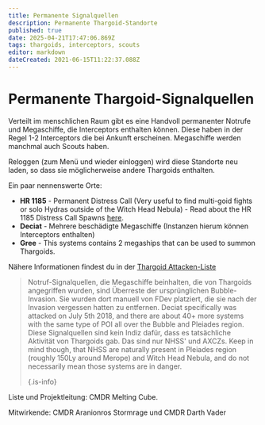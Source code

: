 ```yaml
---
title: Permanente Signalquellen
description: Permanente Thargoid-Standorte
published: true
date: 2025-04-21T17:47:06.869Z
tags: thargoids, interceptors, scouts
editor: markdown
dateCreated: 2021-06-15T11:22:37.088Z
---
```


# Permanente Thargoid-Signalquellen
Verteilt im menschlichen Raum gibt es eine Handvoll permanenter Notrufe und Megaschiffe, die Interceptors enthalten können. Diese haben in der Regel 1-2 Interceptors die bei Ankunft erscheinen. Megaschiffe werden manchmal auch Scouts haben.

Reloggen (zum Menü und wieder einloggen) wird diese Standorte neu laden, so dass sie möglicherweise andere Thargoids enthalten.

Ein paar nennenswerte Orte:

- **HR 1185** - Permanent Distress Call (Very useful to find multi-goid fights or solo Hydras outside of the Witch Head Nebula) - Read about the HR 1185 Distress Call Spawns [here](https://wiki.antixenoinitiative.com/en/distress-call-analysis).
- **Deciat** - Mehrere beschädigte Megaschiffe (Instanzen hierum können Interceptors enthalten)
- **Gree** - This systems contains 2 megaships that can be used to summon Thargoids.

Nähere Informationen findest du in der [Thargoid Attacken-Liste](https://docs.google.com/spreadsheets/d/1hnJTNAwAu0fY9Asu8SgXsfpjyTFxRhW_4oPCJS5Ydv4/edit#gid=0)



> Notruf-Signalquellen, die Megaschiffe beinhalten, die von Thargoids angegriffen wurden, sind Überreste der ursprünglichen Bubble-Invasion. Sie wurden dort manuell von FDev platziert, die sie nach der Invasion vergessen hatten zu entfernen. Deciat specifically was attacked on July 5th 2018, and there are about 40+ more systems with the same type of POI all over the Bubble and Pleiades region. Diese Signalquellen sind kein Indiz dafür, dass es tatsächliche Aktivität von Thargoids gab. Das sind nur NHSS' und AXCZs. Keep in mind though, that NHSS are naturally present in Pleiades region (roughly 150Ly around Merope) and Witch Head Nebula, and do not necessarily mean those systems are in danger. 
> 
> {.is-info}


Liste und Projektleitung: CMDR Melting Cube.

Mitwirkende: CMDR Aranionros Stormrage und CMDR Darth Vader